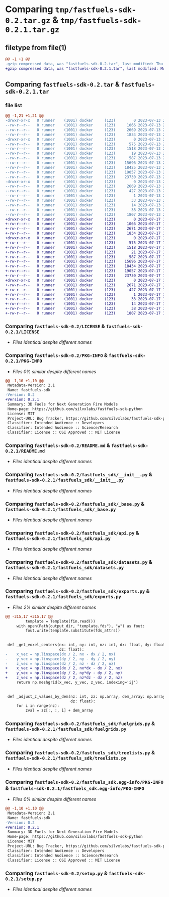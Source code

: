 # Comparing `tmp/fastfuels-sdk-0.2.tar.gz` & `tmp/fastfuels-sdk-0.2.1.tar.gz`

## filetype from file(1)

```diff
@@ -1 +1 @@
-gzip compressed data, was "fastfuels-sdk-0.2.tar", last modified: Thu Jul 13 20:37:39 2023, max compression
+gzip compressed data, was "fastfuels-sdk-0.2.1.tar", last modified: Mon Jul 17 16:15:55 2023, max compression
```

## Comparing `fastfuels-sdk-0.2.tar` & `fastfuels-sdk-0.2.1.tar`

### file list

```diff
@@ -1,21 +1,21 @@
-drwxr-xr-x   0 runner    (1001) docker     (123)        0 2023-07-13 20:37:39.139713 fastfuels-sdk-0.2/
--rw-r--r--   0 runner    (1001) docker     (123)     1066 2023-07-13 20:37:29.000000 fastfuels-sdk-0.2/LICENSE
--rw-r--r--   0 runner    (1001) docker     (123)     2669 2023-07-13 20:37:39.139713 fastfuels-sdk-0.2/PKG-INFO
--rw-r--r--   0 runner    (1001) docker     (123)     1834 2023-07-13 20:37:29.000000 fastfuels-sdk-0.2/README.md
-drwxr-xr-x   0 runner    (1001) docker     (123)        0 2023-07-13 20:37:39.139713 fastfuels-sdk-0.2/fastfuels_sdk/
--rw-r--r--   0 runner    (1001) docker     (123)      575 2023-07-13 20:37:29.000000 fastfuels-sdk-0.2/fastfuels_sdk/__init__.py
--rw-r--r--   0 runner    (1001) docker     (123)     1518 2023-07-13 20:37:29.000000 fastfuels-sdk-0.2/fastfuels_sdk/_base.py
--rw-r--r--   0 runner    (1001) docker     (123)       19 2023-07-13 20:37:29.000000 fastfuels-sdk-0.2/fastfuels_sdk/_version.py
--rw-r--r--   0 runner    (1001) docker     (123)      587 2023-07-13 20:37:29.000000 fastfuels-sdk-0.2/fastfuels_sdk/api.py
--rw-r--r--   0 runner    (1001) docker     (123)    15696 2023-07-13 20:37:29.000000 fastfuels-sdk-0.2/fastfuels_sdk/datasets.py
--rw-r--r--   0 runner    (1001) docker     (123)    18425 2023-07-13 20:37:29.000000 fastfuels-sdk-0.2/fastfuels_sdk/exports.py
--rw-r--r--   0 runner    (1001) docker     (123)    19057 2023-07-13 20:37:29.000000 fastfuels-sdk-0.2/fastfuels_sdk/fuelgrids.py
--rw-r--r--   0 runner    (1001) docker     (123)    23730 2023-07-13 20:37:29.000000 fastfuels-sdk-0.2/fastfuels_sdk/treelists.py
-drwxr-xr-x   0 runner    (1001) docker     (123)        0 2023-07-13 20:37:39.139713 fastfuels-sdk-0.2/fastfuels_sdk.egg-info/
--rw-r--r--   0 runner    (1001) docker     (123)     2669 2023-07-13 20:37:39.000000 fastfuels-sdk-0.2/fastfuels_sdk.egg-info/PKG-INFO
--rw-r--r--   0 runner    (1001) docker     (123)      427 2023-07-13 20:37:39.000000 fastfuels-sdk-0.2/fastfuels_sdk.egg-info/SOURCES.txt
--rw-r--r--   0 runner    (1001) docker     (123)        1 2023-07-13 20:37:39.000000 fastfuels-sdk-0.2/fastfuels_sdk.egg-info/dependency_links.txt
--rw-r--r--   0 runner    (1001) docker     (123)       33 2023-07-13 20:37:39.000000 fastfuels-sdk-0.2/fastfuels_sdk.egg-info/requires.txt
--rw-r--r--   0 runner    (1001) docker     (123)       14 2023-07-13 20:37:39.000000 fastfuels-sdk-0.2/fastfuels_sdk.egg-info/top_level.txt
--rw-r--r--   0 runner    (1001) docker     (123)       38 2023-07-13 20:37:39.139713 fastfuels-sdk-0.2/setup.cfg
--rw-r--r--   0 runner    (1001) docker     (123)     1807 2023-07-13 20:37:29.000000 fastfuels-sdk-0.2/setup.py
+drwxr-xr-x   0 runner    (1001) docker     (123)        0 2023-07-17 16:15:55.246206 fastfuels-sdk-0.2.1/
+-rw-r--r--   0 runner    (1001) docker     (123)     1066 2023-07-17 16:15:43.000000 fastfuels-sdk-0.2.1/LICENSE
+-rw-r--r--   0 runner    (1001) docker     (123)     2671 2023-07-17 16:15:55.246206 fastfuels-sdk-0.2.1/PKG-INFO
+-rw-r--r--   0 runner    (1001) docker     (123)     1834 2023-07-17 16:15:43.000000 fastfuels-sdk-0.2.1/README.md
+drwxr-xr-x   0 runner    (1001) docker     (123)        0 2023-07-17 16:15:55.246206 fastfuels-sdk-0.2.1/fastfuels_sdk/
+-rw-r--r--   0 runner    (1001) docker     (123)      575 2023-07-17 16:15:43.000000 fastfuels-sdk-0.2.1/fastfuels_sdk/__init__.py
+-rw-r--r--   0 runner    (1001) docker     (123)     1518 2023-07-17 16:15:43.000000 fastfuels-sdk-0.2.1/fastfuels_sdk/_base.py
+-rw-r--r--   0 runner    (1001) docker     (123)       21 2023-07-17 16:15:43.000000 fastfuels-sdk-0.2.1/fastfuels_sdk/_version.py
+-rw-r--r--   0 runner    (1001) docker     (123)      587 2023-07-17 16:15:43.000000 fastfuels-sdk-0.2.1/fastfuels_sdk/api.py
+-rw-r--r--   0 runner    (1001) docker     (123)    15696 2023-07-17 16:15:43.000000 fastfuels-sdk-0.2.1/fastfuels_sdk/datasets.py
+-rw-r--r--   0 runner    (1001) docker     (123)    18434 2023-07-17 16:15:43.000000 fastfuels-sdk-0.2.1/fastfuels_sdk/exports.py
+-rw-r--r--   0 runner    (1001) docker     (123)    19057 2023-07-17 16:15:43.000000 fastfuels-sdk-0.2.1/fastfuels_sdk/fuelgrids.py
+-rw-r--r--   0 runner    (1001) docker     (123)    23730 2023-07-17 16:15:43.000000 fastfuels-sdk-0.2.1/fastfuels_sdk/treelists.py
+drwxr-xr-x   0 runner    (1001) docker     (123)        0 2023-07-17 16:15:55.246206 fastfuels-sdk-0.2.1/fastfuels_sdk.egg-info/
+-rw-r--r--   0 runner    (1001) docker     (123)     2671 2023-07-17 16:15:55.000000 fastfuels-sdk-0.2.1/fastfuels_sdk.egg-info/PKG-INFO
+-rw-r--r--   0 runner    (1001) docker     (123)      427 2023-07-17 16:15:55.000000 fastfuels-sdk-0.2.1/fastfuels_sdk.egg-info/SOURCES.txt
+-rw-r--r--   0 runner    (1001) docker     (123)        1 2023-07-17 16:15:55.000000 fastfuels-sdk-0.2.1/fastfuels_sdk.egg-info/dependency_links.txt
+-rw-r--r--   0 runner    (1001) docker     (123)       33 2023-07-17 16:15:55.000000 fastfuels-sdk-0.2.1/fastfuels_sdk.egg-info/requires.txt
+-rw-r--r--   0 runner    (1001) docker     (123)       14 2023-07-17 16:15:55.000000 fastfuels-sdk-0.2.1/fastfuels_sdk.egg-info/top_level.txt
+-rw-r--r--   0 runner    (1001) docker     (123)       38 2023-07-17 16:15:55.246206 fastfuels-sdk-0.2.1/setup.cfg
+-rw-r--r--   0 runner    (1001) docker     (123)     1807 2023-07-17 16:15:43.000000 fastfuels-sdk-0.2.1/setup.py
```

### Comparing `fastfuels-sdk-0.2/LICENSE` & `fastfuels-sdk-0.2.1/LICENSE`

 * *Files identical despite different names*

### Comparing `fastfuels-sdk-0.2/PKG-INFO` & `fastfuels-sdk-0.2.1/PKG-INFO`

 * *Files 0% similar despite different names*

```diff
@@ -1,10 +1,10 @@
 Metadata-Version: 2.1
 Name: fastfuels-sdk
-Version: 0.2
+Version: 0.2.1
 Summary: 3D Fuels for Next Generation Fire Models
 Home-page: https://github.com/silvxlabs/fastfuels-sdk-python
 License: MIT
 Project-URL: Bug Tracker, https://github.com/silvxlabs/fastfuels-sdk-python/issues
 Classifier: Intended Audience :: Developers
 Classifier: Intended Audience :: Science/Research
 Classifier: License :: OSI Approved :: MIT License
```

### Comparing `fastfuels-sdk-0.2/README.md` & `fastfuels-sdk-0.2.1/README.md`

 * *Files identical despite different names*

### Comparing `fastfuels-sdk-0.2/fastfuels_sdk/__init__.py` & `fastfuels-sdk-0.2.1/fastfuels_sdk/__init__.py`

 * *Files identical despite different names*

### Comparing `fastfuels-sdk-0.2/fastfuels_sdk/_base.py` & `fastfuels-sdk-0.2.1/fastfuels_sdk/_base.py`

 * *Files identical despite different names*

### Comparing `fastfuels-sdk-0.2/fastfuels_sdk/api.py` & `fastfuels-sdk-0.2.1/fastfuels_sdk/api.py`

 * *Files identical despite different names*

### Comparing `fastfuels-sdk-0.2/fastfuels_sdk/datasets.py` & `fastfuels-sdk-0.2.1/fastfuels_sdk/datasets.py`

 * *Files identical despite different names*

### Comparing `fastfuels-sdk-0.2/fastfuels_sdk/exports.py` & `fastfuels-sdk-0.2.1/fastfuels_sdk/exports.py`

 * *Files 2% similar despite different names*

```diff
@@ -315,17 +315,17 @@
         template = Template(fin.read())
     with open(Path(output_dir, "template.fds"), "w") as fout:
         fout.write(template.substitute(fds_attrs))
 
 
 def _get_voxel_centers(nx: int, ny: int, nz: int, dx: float, dy: float,
                        dz: float):
-    x_vec = np.linspace(dx / 2, nx - dx / 2, nx)
-    y_vec = np.linspace(dy / 2, ny - dy / 2, ny)
-    z_vec = np.linspace(dz / 2, nz - dz / 2, nz)
+    x_vec = np.linspace(dx / 2, nx*dx - dx / 2, nx)
+    y_vec = np.linspace(dy / 2, ny*dy - dy / 2, ny)
+    z_vec = np.linspace(dz / 2, nz*dz - dz / 2, nz)
     return np.meshgrid(x_vec, y_vec, z_vec, indexing='ij')
 
 
 def _adjust_z_values_by_dem(nz: int, zz: np.array, dem_array: np.array,
                             dz: float):
     for i in range(nz):
         zval = zz[:, :, i] + dem_array
```

### Comparing `fastfuels-sdk-0.2/fastfuels_sdk/fuelgrids.py` & `fastfuels-sdk-0.2.1/fastfuels_sdk/fuelgrids.py`

 * *Files identical despite different names*

### Comparing `fastfuels-sdk-0.2/fastfuels_sdk/treelists.py` & `fastfuels-sdk-0.2.1/fastfuels_sdk/treelists.py`

 * *Files identical despite different names*

### Comparing `fastfuels-sdk-0.2/fastfuels_sdk.egg-info/PKG-INFO` & `fastfuels-sdk-0.2.1/fastfuels_sdk.egg-info/PKG-INFO`

 * *Files 0% similar despite different names*

```diff
@@ -1,10 +1,10 @@
 Metadata-Version: 2.1
 Name: fastfuels-sdk
-Version: 0.2
+Version: 0.2.1
 Summary: 3D Fuels for Next Generation Fire Models
 Home-page: https://github.com/silvxlabs/fastfuels-sdk-python
 License: MIT
 Project-URL: Bug Tracker, https://github.com/silvxlabs/fastfuels-sdk-python/issues
 Classifier: Intended Audience :: Developers
 Classifier: Intended Audience :: Science/Research
 Classifier: License :: OSI Approved :: MIT License
```

### Comparing `fastfuels-sdk-0.2/setup.py` & `fastfuels-sdk-0.2.1/setup.py`

 * *Files identical despite different names*

